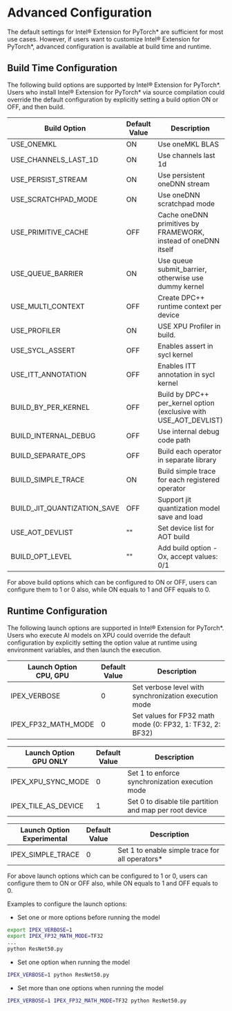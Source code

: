 Advanced Configuration
======================

The default settings for Intel® Extension for PyTorch\* are sufficient for most use cases. However, if users want to customize Intel® Extension for PyTorch\*, advanced configuration is available at build time and runtime. 

## Build Time Configuration

The following build options are supported by Intel® Extension for PyTorch\*. Users who install Intel® Extension for PyTorch\* via source compilation could override the default configuration by explicitly setting a build option ON or OFF, and then build. 

| **Build Option** | **Default<br>Value** | **Description** |
| ------ | ------ | ------ |
| USE_ONEMKL | ON | Use oneMKL BLAS |
| USE_CHANNELS_LAST_1D | ON | Use channels last 1d |
| USE_PERSIST_STREAM | ON | Use persistent oneDNN stream |
| USE_SCRATCHPAD_MODE | ON | Use oneDNN scratchpad mode |
| USE_PRIMITIVE_CACHE | OFF | Cache oneDNN primitives by FRAMEWORK, instead of oneDNN itself |
| USE_QUEUE_BARRIER | ON | Use queue submit_barrier, otherwise use dummy kernel |
| USE_MULTI_CONTEXT | OFF | Create DPC++ runtime context per device |
| USE_PROFILER | ON | USE XPU Profiler in build. |
| USE_SYCL_ASSERT | OFF | Enables assert in sycl kernel |
| USE_ITT_ANNOTATION | OFF | Enables ITT annotation in sycl kernel |
| BUILD_BY_PER_KERNEL | OFF | Build by DPC++ per_kernel option (exclusive with USE_AOT_DEVLIST) |
| BUILD_INTERNAL_DEBUG | OFF | Use internal debug code path |
| BUILD_SEPARATE_OPS | OFF | Build each operator in separate library |
| BUILD_SIMPLE_TRACE | ON | Build simple trace for each registered operator |
| BUILD_JIT_QUANTIZATION_SAVE | OFF | Support jit quantization model save and load |
| USE_AOT_DEVLIST | "" | Set device list for AOT build |
| BUILD_OPT_LEVEL | "" | Add build option -Ox, accept values: 0/1 |

For above build options which can be configured to ON or OFF, users can configure them to 1 or 0 also, while ON equals to 1 and OFF equals to 0.

## Runtime Configuration

The following launch options are supported in Intel® Extension for PyTorch\*. Users who execute AI models on XPU could override the default configuration by explicitly setting the option value at runtime using environment variables, and then launch the execution.

| **Launch Option<br>CPU, GPU** | **Default<br>Value** | **Description** |
| ------ | ------ | ------ |
| IPEX_VERBOSE | 0 | Set verbose level with synchronization execution mode |
| IPEX_FP32_MATH_MODE | 0 | Set values for FP32 math mode (0: FP32, 1: TF32, 2: BF32) |

| **Launch Option<br>GPU ONLY** | **Default<br>Value** | **Description** |
| ------ | ------ | ------ |
| IPEX_XPU_SYNC_MODE | 0 | Set 1 to enforce synchronization execution mode |
| IPEX_TILE_AS_DEVICE | 1 | Set 0 to disable tile partition and map per root device |

| **Launch Option<br>Experimental** | **Default<br>Value** | **Description** |
| ------ | ------ | ------ |
| IPEX_SIMPLE_TRACE | 0 | Set 1 to enable simple trace for all operators\* |

For above launch options which can be configured to 1 or 0, users can configure them to ON or OFF also, while ON equals to 1 and OFF equals to 0.

Examples to configure the launch options:</br>

- Set one or more options before running the model

```bash
export IPEX_VERBOSE=1
export IPEX_FP32_MATH_MODE=TF32
...
python ResNet50.py
```
- Set one option when running the model

```bash
IPEX_VERBOSE=1 python ResNet50.py
```

- Set more than one options when running the model

```bash
IPEX_VERBOSE=1 IPEX_FP32_MATH_MODE=TF32 python ResNet50.py
```
